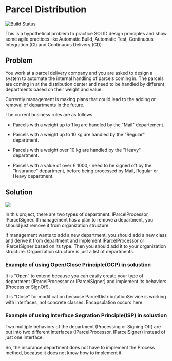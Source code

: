 # Parcel Distribution
[![Build Status](https://dev.azure.com/alireza-es/ParcelDist/_apis/build/status/ParcelDist-.NET%20Core-CI?branchName=master)](https://dev.azure.com/alireza-es/ParcelDist/_build?definitionId=7&_a=summary) 

This is a hypothetical problem to practice SOLID design principles and show some agile practices like Automatic Build, Automatic Test, Continuous Integration (CI) and Continuous Delivery (CD).

<p>
 
## Problem

</p>
<p>
You work at a parcel delivery company and you are asked to design a system to automate the internal handling of parcels coming in.  
The parcels are coming in at the distribution center and need to be handled by different departments based on their weight and value.
</p>
<p>
Currently management is making plans that could lead to the adding or removal of departments in the future.  
</p>
<p>
The current business rules are as follows:
 
-   Parcels with a weight up to 1 kg are handled by the "Mail" departement.

-   Parcels with a weight up to 10 kg are handled by the "Regular" department.

-   Parcels with a weight over 10 kg are handled by the "Heavy" department.

-   Parcels with a value of over € 1000,- need to be signed off by the "Insurance" department, before being processed by Mail, Regular or Heavy department.

 </p>
 <p>

 
 ## Solution

 </p>
<p>
  <img src="https://raw.githubusercontent.com/fadamedia/ParcelDist/master/etc/design.jpg"/>
</p>
<p>
In this project, there are two types of department: IParcelProcessor, IParcelSigner. If management has a plan to remove a department, you should just remove it from organization structure.
</p>
<p>
If management wants to add a new department, you should add a new class and derive it from department and implement IParcelProcessor or IParcelSigner based on its type. Then you should add it to your organization structure. Organization structure is just a list of departments.
</p>
<p>
 
### Example of using Open/Close Principle(OCP) in solustion
 
 </p>
<p> 
It is “Open” to extend because you can easily create your type of department (IParcelProcessor or IParcelSigner) and implement its behaviors (Process or SignOff).  
 </p>
<p> 
It is “Close” for modification because ParcelDistributationService is working with interfaces, not concrete classes. Encapsulation occurs here.

 </p>
 <p>
 
### Example of using Interface Segration Principle(ISP) in solustion
 
 </p>
<p> 
Two multiple behaviors of the department (Processing or Signing Off) are put into two different interfaces (IParcelProcessor, IParcelSigner) instead of just one interface. 
  </p>
 <p>
So, the insurance department does not have to implement the Process method, because it does not know how to implement it.
 </p>

